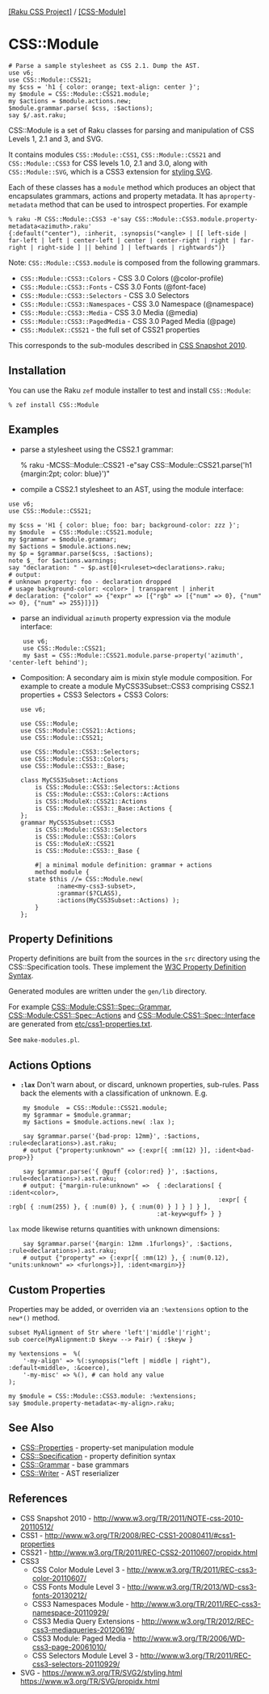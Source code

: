 [[Raku CSS Project]](https://css-raku.github.io)
 / [[CSS-Module]](https://css-raku.github.io/CSS-Module-raku)

# CSS::Module

```
# Parse a sample stylesheet as CSS 2.1. Dump the AST.
use v6;
use CSS::Module::CSS21;
my $css = 'h1 { color: orange; text-align: center }';
my $module = CSS::Module::CSS21.module;
my $actions = $module.actions.new;
$module.grammar.parse( $css, :$actions);
say $/.ast.raku;
```

CSS::Module is a set of Raku classes for parsing and manipulation of CSS Levels 1, 2.1 and  3, and SVG.

It contains modules `CSS::Module::CSS1`, `CSS::Module::CSS21` and `CSS::Module::CSS3` for CSS levels 1.0, 2.1 and 3.0, along with `CSS::Module::SVG`, which is a CSS3 extension for [styling SVG](https://www.w3.org/TR/SVG2/styling.html).

Each of these classes has a `module` method which produces an object that encapsulates grammars, actions
and property metadata. It has a`property-metadata` method that can be used to introspect properties. For example

```
% raku -M CSS::Module::CSS3 -e'say CSS::Module::CSS3.module.property-metadata<azimuth>.raku'
{:default("center"), :inherit, :synopsis("<angle> | [[ left-side | far-left | left | center-left | center | center-right | right | far-right | right-side ] || behind ] | leftwards | rightwards")}
```

Note: `CSS::Module::CSS3.module` is composed from the following grammars.

- `CSS::Module::CSS3::Colors`     - CSS 3.0 Colors (@color-profile)
- `CSS::Module::CSS3::Fonts`      - CSS 3.0 Fonts (@font-face)
- `CSS::Module::CSS3::Selectors`  - CSS 3.0 Selectors
- `CSS::Module::CSS3::Namespaces` - CSS 3.0 Namespace (@namespace)
- `CSS::Module::CSS3::Media`      - CSS 3.0 Media (@media)
- `CSS::Module::CSS3::PagedMedia` - CSS 3.0 Paged Media (@page)
- `CSS::ModuleX::CSS21`           - the full set of CSS21 properties

This corresponds to the sub-modules described in [CSS Snapshot 2010](http://www.w3.org/TR/2011/NOTE-css-2010-20110512/).

## Installation

You can use the Raku `zef` module installer to test and install `CSS::Module`:

    % zef install CSS::Module

## Examples

- parse a stylesheet using the CSS2.1 grammar:

    % raku -MCSS::Module::CSS21 -e"say CSS::Module::CSS21.parse('h1 {margin:2pt; color: blue}')"


- compile a CSS2.1 stylesheet to an AST, using the module interface:

```
use v6;
use CSS::Module::CSS21;

my $css = 'H1 { color: blue; foo: bar; background-color: zzz }';
my $module  = CSS::Module::CSS21.module;
my $grammar = $module.grammar;
my $actions = $module.actions.new;
my $p = $grammar.parse($css, :$actions);
note $_ for $actions.warnings;
say "declaration: " ~ $p.ast[0]<ruleset><declarations>.raku;
# output:
# unknown property: foo - declaration dropped
# usage background-color: <color> | transparent | inherit
# declaration: {"color" => {"expr" => [{"rgb" => [{"num" => 0}, {"num" => 0}, {"num" => 255}]}]}
```

- parse an individual `azimuth` property expression via the module interface:

```
    use v6;
    use CSS::Module::CSS21;
    my $ast = CSS::Module::CSS21.module.parse-property('azimuth', 'center-left behind');
```

- Composition: A secondary aim is mixin style module composition. For example to create a module MyCSS3Subset::CSS3 comprising CSS2.1 properties + CSS3 Selectors + CSS3 Colors:

    ```
    use v6;

    use CSS::Module;
    use CSS::Module::CSS21::Actions;
    use CSS::Module::CSS21;

    use CSS::Module::CSS3::Selectors;
    use CSS::Module::CSS3::Colors;
    use CSS::Module::CSS3::_Base;

    class MyCSS3Subset::Actions
        is CSS::Module::CSS3::Selectors::Actions
        is CSS::Module::CSS3::Colors::Actions
        is CSS::ModuleX::CSS21::Actions
        is CSS::Module::CSS3::_Base::Actions {
    };
    grammar MyCSS3Subset::CSS3
        is CSS::Module::CSS3::Selectors
        is CSS::Module::CSS3::Colors
        is CSS::ModuleX::CSS21
        is CSS::Module::CSS3::_Base {

        #| a minimal module definition: grammar + actions
        method module {
	  state $this //= CSS::Module.new(
              :name<my-css3-subset>,
              :grammar($?CLASS),
              :actions(MyCSS3Subset::Actions) );
        }
    };

    ```

## Property Definitions

Property definitions are built from the sources in the `src` directory using the CSS::Specification tools. These implement the [W3C Property Definition Syntax](https://developer.mozilla.org/en-US/docs/Web/CSS/Value_definition_syntax).


Generated modules are written under the `gen/lib` directory.

For example [CSS::Module:CSS1::Spec::Grammar](gen/lib/CSS/Module/CSS1/Spec/Grammar.pm), [CSS::Module:CSS1::Spec::Actions](gen/lib/CSS/Module/CSS1/Spec/Actions.pm) and [CSS::Module:CSS1::Spec::Interface](gen/lib/CSS/Module/CSS1/Spec/Interface.pm) are generated from [etc/css1-properties.txt](etc/css1-properties.txt).

See `make-modules.pl`.

## Actions Options

- **`:lax`** Don't warn about, or discard, unknown properties, sub-rules. Pass back the elements with a classification
of unknown. E.g.
```
    my $module  = CSS::Module::CSS21.module;
    my $grammar = $module.grammar;
    my $actions = $module.actions.new( :lax );

    say $grammar.parse('{bad-prop: 12mm}', :$actions, :rule<declarations>).ast.raku;
    # output {"property:unknown" => {:expr[{ :mm(12) }], :ident<bad-prop>}}

    say $grammar.parse('{ @guff {color:red} }', :$actions, :rule<declarations>).ast.raku;
    # output: {"margin-rule:unknown" =>  { :declarations[ { :ident<color>,
                                                          :expr[ { :rgb[ { :num(255) }, { :num(0) }, { :num(0) } ] } ] } ],
                                         :at-keyw<guff> } }
```
`lax` mode likewise returns quantities with unknown dimensions:
```
    say $grammar.parse('{margin: 12mm .1furlongs}', :$actions, :rule<declarations>).ast.raku;
    # output {"property" => {:expr[{ :mm(12) }, { :num(0.12), "units:unknown" => <furlongs>}], :ident<margin>}}
```

## Custom Properties

Properties may be added, or overriden via an `:%extensions` option to the `new*()` method.

```
subset MyAlignment of Str where 'left'|'middle'|'right';
sub coerce(MyAlignment:D $keyw --> Pair) { :$keyw }

my %extensions =  %(
    '-my-align' => %(:synopsis("left | middle | right"), :default<middle>, :&coerce),
    '-my-misc' => %(), # can hold any value
);

my $module = CSS::Module::CSS3.module: :%extensions;
say $module.property-metadata<-my-align>.raku;
```

## See Also

- [CSS::Properties](https://css-raku.github.io/CSS-Properties-raku) - property-set manipulation module
- [CSS::Specification](https://css-raku.github.io/CSS-Specification-raku) - property definition syntax
- [CSS::Grammar](https://css-raku.github.io/CSS-Grammar-raku) - base grammars
- [CSS::Writer](https://css-raku.github.io/CSS-Writer-raku) - AST reserializer

## References

- CSS Snapshot 2010 - http://www.w3.org/TR/2011/NOTE-css-2010-20110512/
- CSS1 - http://www.w3.org/TR/2008/REC-CSS1-20080411/#css1-properties
- CSS21 - http://www.w3.org/TR/2011/REC-CSS2-20110607/propidx.html
- CSS3
  - CSS Color Module Level 3 - http://www.w3.org/TR/2011/REC-css3-color-20110607/
  - CSS Fonts Module Level 3 - http://www.w3.org/TR/2013/WD-css3-fonts-20130212/
  - CSS3 Namespaces Module - http://www.w3.org/TR/2011/REC-css3-namespace-20110929/
  - CSS3 Media Query Extensions - http://www.w3.org/TR/2012/REC-css3-mediaqueries-20120619/
  - CSS3 Module: Paged Media - http://www.w3.org/TR/2006/WD-css3-page-20061010/
  - CSS Selectors Module Level 3 - http://www.w3.org/TR/2011/REC-css3-selectors-20110929/
- SVG - https://www.w3.org/TR/SVG2/styling.html https://www.w3.org/TR/SVG/propidx.html

